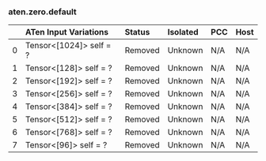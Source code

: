 ### aten.zero.default
|    | ATen Input Variations   | Status   | Isolated   | PCC   | Host   |
|---:|:------------------------|:---------|:-----------|:------|:-------|
|  0 | Tensor<[1024]> self = ? | Removed  | Unknown    | N/A   | N/A    |
|  1 | Tensor<[128]> self = ?  | Removed  | Unknown    | N/A   | N/A    |
|  2 | Tensor<[192]> self = ?  | Removed  | Unknown    | N/A   | N/A    |
|  3 | Tensor<[256]> self = ?  | Removed  | Unknown    | N/A   | N/A    |
|  4 | Tensor<[384]> self = ?  | Removed  | Unknown    | N/A   | N/A    |
|  5 | Tensor<[512]> self = ?  | Removed  | Unknown    | N/A   | N/A    |
|  6 | Tensor<[768]> self = ?  | Removed  | Unknown    | N/A   | N/A    |
|  7 | Tensor<[96]> self = ?   | Removed  | Unknown    | N/A   | N/A    |

